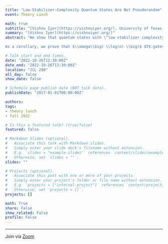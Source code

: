 ```yaml
---
title: "Low-Stabilizer-Complexity Quantum States Are Not Pseudorandom"
event: Theory Lunch

math: true
subtitle: "[Vishnu Iyer](https://vishnuiyer.org/), University of Texas Austin"
summary: "[Vishnu Iyer](https://vishnuiyer.org/)"
abstract: "We show that quantum states with \"low stabilizer complexity\" can be efficiently distinguished from Haar-random. Specifically, given an $n$-qubit pure state $\\lvert \\psi \\rangle$, we give an efficient algorithm that distinguishes whether $\\lvert \\psi \\rangle$ is (i) Haar-random or (ii) a state with stabilizer fidelity at least $\\frac{1}{k}$ (i.e., has fidelity at least $\\frac{1}{k}$ with some stabilizer state), promised that one of these is the case. With black-box access to $\\lvert \\psi \\rangle$, our algorithm uses $O \\big( k^{12} \\cdot \\log(1/\\delta) \\big)$ copies of $\\lvert \\psi \\rangle$ and $O\\big( nk^{12} \\cdot \\log (1/\\delta) \\big)$ time to succeed with probability at least $1 - \\delta$, and, with access to a state preparation unitary for $\\lvert \\psi \\rangle$ (and its inverse), $O\\big( k^{3} \\cdot \\log(1/\\delta) \\big)$ queries and $O(nk^{3} \\cdot \\log(1/ \\delta) \\big)$ time suffice.

As a corollary, we prove that $\\omega\\big( \\log(n) \\big)$ $T$-gates are necessary for any $\\mathsf{Clifford} + T$ circuit to prepare computationally pseudorandom quantum states, a first-of-its-kind lower bound."

# Talk start and end times.
date: "2022-10-26T12:30:00Z"
date_end: "2022-10-26T13:30:00Z"
location: "JCL 298"
all_day: false
show_date: false

# Schedule page publish date (NOT talk date).
publishDate: "2017-01-01T00:00:00Z"

authors:
tags:
- theory lunch
- fall 2022

# Is this a featured talk? (true/false)
featured: false

# Markdown Slides (optional).
#   Associate this talk with Markdown slides.
#   Simply enter your slide deck's filename without extension.
#   E.g. `slides = "example-slides"` references `content/slides/example-slides.md`.
#   Otherwise, set `slides = ""`.
slides: ""

# Projects (optional).
#   Associate this post with one or more of your projects.
#   Simply enter your project's folder or file name without extension.
#   E.g. `projects = ["internal-project"]` references `content/project/deep-learning/index.md`.
#   Otherwise, set `projects = []`.
projects: []

math: True
share: False
show_related: False
profile: False
---
```


---

Join via [Zoom](https://uchicago.zoom.us/j/98326935804?pwd=ZFJGYUNXb2dkTFFQNWllM1JybUJwUT09)
